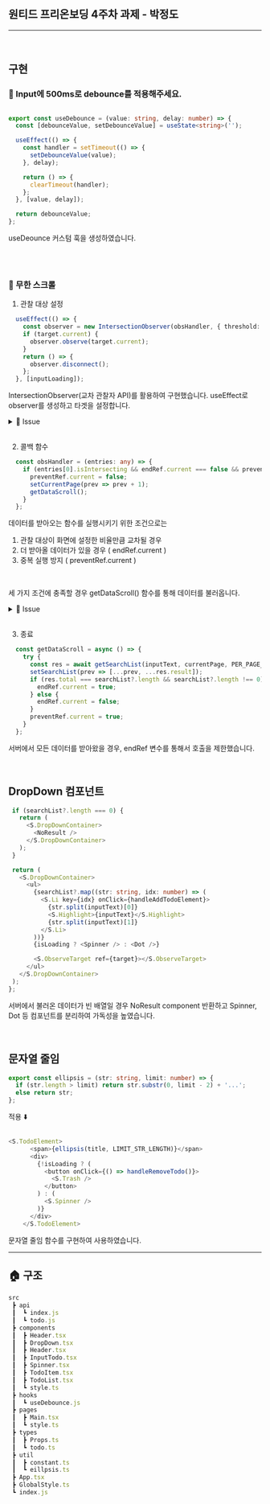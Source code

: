 ## 원티드 프리온보딩 4주차 과제 - 박정도
---
<br/>

## 구현

### 📌 Input에 500ms로 debounce를 적용해주세요.

```ts

export const useDebounce = (value: string, delay: number) => {
  const [debounceValue, setDebounceValue] = useState<string>('');

  useEffect(() => {
    const handler = setTimeout(() => {
      setDebounceValue(value);
    }, delay);

    return () => {
      clearTimeout(handler);
    };
  }, [value, delay]);

  return debounceValue;
};

```
useDeounce 커스텀 훅을 생성하였습니다.


<br/>
<br/>

### 📌 무한 스크롤
1. 관찰 대상 설정
```ts
  useEffect(() => {
    const observer = new IntersectionObserver(obsHandler, { threshold: 0.5 });
    if (target.current) {
      observer.observe(target.current);
    }
    return () => {
      observer.disconnect();
    };
  }, [inputLoading]);

```
IntersectionObserver(교차 관찰자 API)를 활용하여 구현했습니다.
useEffect로 observer를 생성하고 타겟을 설정합니다. <br/>

<details>
<summary>🚨 Issue </summary>
  <div markdown="1">
  첫 렌더링 때 target을 인식하지 못하는 Issue가 있었습니다.<br/>
  InputTodo컴포넌트에서 loading이 끝마치고 observer target을 인식하기 위해서 inputLoading을 의존성으로 넣어 해결했습니다.
  </div>
</details>

<br/>

2. 콜백 함수

```ts
  const obsHandler = (entries: any) => {
    if (entries[0].isIntersecting && endRef.current === false && preventRef.current === true) {
      preventRef.current = false;
      setCurrentPage(prev => prev + 1);
      getDataScroll();
    }
  };
```
데이터를 받아오는 함수를 실행시키기 위한 조건으로는
1. 관찰 대상이 화면에 설정한 비율만큼 교차될 경우
2. 더 받아올 데이터가 있을 경우 ( endRef.current )
3. 중복 실행 방지 ( preventRef.current )
<br/>

세 가지 조건에 충족할 경우 getDataScroll() 함수를 통해 데이터를 불러옵니다.

<details>
<summary>🚨 Issue </summary>
  <div markdown="1">
  스크롤을 빠르게 내리면 콜백함수가 두 번 실행되는 issue가 있었습니다.<br/>
방지하기 위해 preventRef 변수를 설정하여 해결했습니다. 
  </div>
</details>

<br/>

3. 종료
```ts
  const getDataScroll = async () => {
    try {
      const res = await getSearchList(inputText, currentPage, PER_PAGE_LIMIT_COUNT);
      setSearchList(prev => [...prev, ...res.result]);
      if (res.total === searchList?.length && searchList?.length !== 0) {
        endRef.current = true;
      } else {
        endRef.current = false;
      }
      preventRef.current = true;
    }
  };
```

서버에서 모든 데이터를 받아왔을 경우, endRef 변수를 통해서 호출을 제한했습니다.

<br/>
 
 ## DropDown 컴포넌트

 ```ts
  if (searchList?.length === 0) {
    return (
      <S.DropDownContainer>
        <NoResult />
      </S.DropDownContainer>
    );
  }

  return (
    <S.DropDownContainer>
      <ul>
        {searchList?.map((str: string, idx: number) => (
          <S.Li key={idx} onClick={handleAddTodoElement}>
            {str.split(inputText)[0]}
            <S.Highlight>{inputText}</S.Highlight>
            {str.split(inputText)[1]}
          </S.Li>
        ))}
        {isLoading ? <Spinner /> : <Dot />}

        <S.ObserveTarget ref={target}></S.ObserveTarget>
      </ul>
    </S.DropDownContainer>
  );
};
 ```
서버에서 불러온 데이터가 빈 배열일 경우 NoResult component 반환하고
Spinner, Dot 등 컴포넌트를 분리하여 가독성을 높였습니다.

<br/>

## 문자열 줄임

```ts
export const ellipsis = (str: string, limit: number) => {
  if (str.length > limit) return str.substr(0, limit - 2) + '...';
  else return str;
};

```
적용 ⬇️
```ts

<S.TodoElement>
      <span>{ellipsis(title, LIMIT_STR_LENGTH)}</span>
      <div>
        {!isLoading ? (
          <button onClick={() => handleRemoveTodo()}>
            <S.Trash />
          </button>
        ) : (
          <S.Spinner />
        )}
      </div>
    </S.TodoElement>
```
문자열 줄임 함수를 구현하여 사용하였습니다.


---
 


## 🏠  구조

```javascript
src
 ┣ api
 ┃  ┗ index.js
 ┃  ┗ todo.js
 ┣ components
 ┃  ┣ Header.tsx
 ┃  ┣ DropDown.tsx
 ┃  ┣ Header.tsx
 ┃  ┣ InputTodo.tsx
 ┃  ┣ Spinner.tsx
 ┃  ┣ TodoItem.tsx
 ┃  ┣ TodoList.tsx
 ┃  ┗ style.ts
 ┣ hooks
 ┃  ┗ useDebounce.js
 ┣ pages
 ┃  ┣ Main.tsx
 ┃  ┗ style.ts
 ┣ types
 ┃  ┣ Props.ts
 ┃  ┗ todo.ts
 ┣ util
 ┃  ┣ constant.ts
 ┃  ┗ eillpsis.ts
 ┣ App.tsx
 ┣ GlobalStyle.ts
 ┗ index.js

```

<br/>